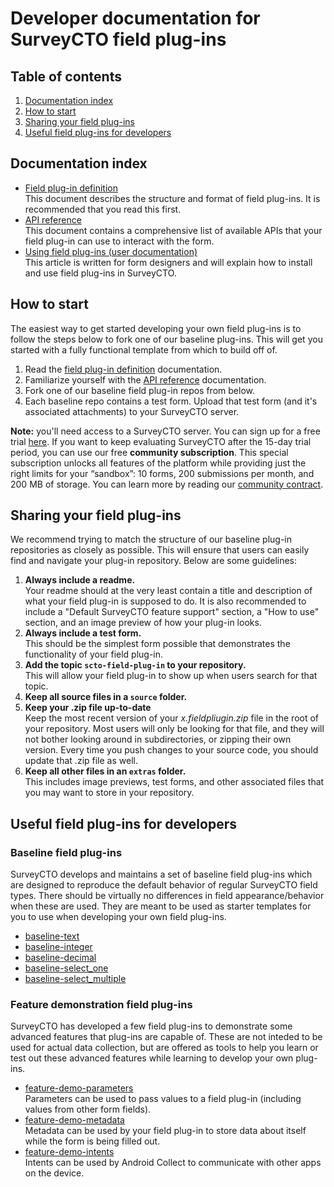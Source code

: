 # Developer documentation for SurveyCTO field plug-ins

## Table of contents

1. [Documentation index](#documentation-index)
1. [How to start](#how-to-start)
1. [Sharing your field plug-ins](#sharing-your-field-plug-ins)
1. [Useful field plug-ins for developers](#useful-field-plug-ins-for-developers)

## Documentation index

* [Field plug-in definition](https://github.com/surveycto/field-plug-in-resources/blob/master/docs/plug-in-definition.md)  
    This document describes the structure and format of field plug-ins. It is recommended that you read this first.  
* [API reference](https://github.com/surveycto/field-plug-in-resources/blob/master/docs/api-reference.md)  
    This document contains a comprehensive list of available APIs that your field plug-in can use to interact with the form.  
* [Using field plug-ins (user documentation)](https://docs.surveycto.com/02-designing-forms/03-advanced-topics/06.using-field-plug-ins.html)  
    This article is written for form designers and will explain how to install and use field plug-ins in SurveyCTO.

## How to start

The easiest way to get started developing your own field plug-ins is to follow the steps below to fork one of our baseline plug-ins. This will get you started with a fully functional template from which to build off of. 

1. Read the [field plug-in definition](docs/plug-in-definition.md) documentation.
1. Familiarize yourself with the [API reference](docs/api-reference.md) documentation.
1. Fork one of our baseline field plug-in repos from below.
1. Each baseline repo contains a test form. Upload that test form (and it's associated attachments) to your SurveyCTO server. 

**Note:** you'll need access to a SurveyCTO server. You can sign up for a free trial [here](https://login.surveycto.com/signup/step1.html). If you want to keep evaluating SurveyCTO after the 15-day trial period, you can use our free **community subscription**. This special subscription unlocks all features of the platform while providing just the right limits for your “sandbox”: 10 forms, 200 submissions per month, and 200 MB of storage. You can learn more by reading our [community contract](https://www.surveycto.com/community-contract/).

## Sharing your field plug-ins

We recommend trying to match the structure of our baseline plug-in repositories as closely as possible. This will ensure that users can easily find and navigate your plug-in repository. Below are some guidelines:

1. **Always include a readme.**  
    Your readme should at the very least contain a title and description of what your field plug-in is supposed to do. It is also recommended to include a "Default SurveyCTO feature support" section, a "How to use" section, and an image preview of how your plug-in looks.
1. **Always include a test form.**  
    This should be the simplest form possible that demonstrates the functionality of your field plug-in.
1. **Add the topic `scto-field-plug-in` to your repository.**  
    This will allow your field plug-in to show up when users search for that topic.
1. **Keep all source files in a `source` folder.**  
1. **Keep your .zip file up-to-date**  
    Keep the most recent version of your *x.fieldpliugin.zip* file in the root of your repository. Most users will only be looking for that file, and they will not bother looking around in subdirectories, or zipping their own version. Every time you push changes to your source code, you should update that .zip file as well.
1. **Keep all other files in an `extras` folder.**  
    This includes image previews, test forms, and other associated files that you may want to store in your repository. 

## Useful field plug-ins for developers

### Baseline field plug-ins

SurveyCTO develops and maintains a set of baseline field plug-ins which are designed to reproduce the default behavior of regular SurveyCTO field types. There should be virtually no differences in field appearance/behavior when these are used. They are meant to be used as starter templates for you to use when developing your own field plug-ins.

* [baseline-text](https://github.com/surveycto/baseline-text)
* [baseline-integer](https://github.com/surveycto/baseline-integer)
* [baseline-decimal](https://github.com/surveycto/baseline-decimal)
* [baseline-select_one](https://github.com/surveycto/baseline-select_one)
* [baseline-select_multiple](https://github.com/surveycto/baseline-select_multiple)

### Feature demonstration field plug-ins

SurveyCTO has developed a few field plug-ins to demonstrate some advanced features that plug-ins are capable of. These are not inteded to be used for actual data collection, but are offered as tools to help you learn or test out these advanced features while learning to develop your own plug-ins.

* [feature-demo-parameters](https://github.com/surveycto/feature-demo-parameters)  
    Parameters can be used to pass values to a field plug-in (including values from other form fields).
* [feature-demo-metadata](https://github.com/surveycto/feature-demo-metadata)  
    Metadata can be used by your field plug-in to store data about itself while the form is being filled out.
* [feature-demo-intents](https://github.com/surveycto/feature-demo-intents)  
    Intents can be used by Android Collect to communicate with other apps on the device.
